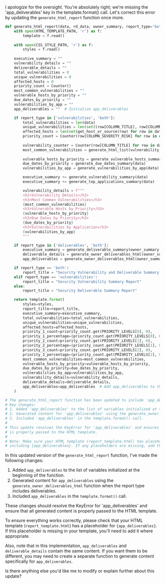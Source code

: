 I apologize for the oversight. You're absolutely right; we're missing the 'app_deliverables' key in the template.format() call. Let's correct this error by updating the `generate_html_report` function once more.



```python
def generate_html_report(data, rd_data, owner_summary, report_type='both'):
    with open(HTML_TEMPLATE_PATH, 'r') as f:
        template = f.read()
    
    with open(CSS_STYLE_PATH, 'r') as f:
        styles = f.read()
    
    executive_summary = ""
    vulnerability_details = ""
    deliverable_details = ""
    total_vulnerabilities = 0
    unique_vulnerabilities = 0
    affected_hosts = 0
    priority_count = Counter()
    most_common_vulnerabilities = ""
    vulnerable_hosts_by_priority = ""
    due_dates_by_priority = ""
    vulnerabilities_by_app = ""
    app_deliverables = ""  # Initialize app_deliverables

    if report_type in ['vulnerabilities', 'both']:
        total_vulnerabilities = len(data)
        unique_vulnerabilities = len(set((row[COLUMN_TITLE], row[COLUMN_SEVERITY_RISK]) for row in data))
        affected_hosts = len(set(get_host_or_source(row) for row in data if not is_non_server_vuln(row)))
        priority_count = Counter(row[COLUMN_SEVERITY_RISK] for row in data)
        
        vulnerability_counter = Counter(row[COLUMN_TITLE] for row in data)
        most_common_vulnerabilities = generate_html_list(vulnerability_counter.most_common(TOP_VULNERABILITIES_COUNT))
        
        vulnerable_hosts_by_priority = generate_vulnerable_hosts_summary(data)
        due_dates_by_priority = generate_due_dates_summary(data)
        vulnerabilities_by_app = generate_vulnerabilities_by_app(data)

        executive_summary += generate_vulnerability_summary(data)
        executive_summary += generate_top_applications_summary(data)

        vulnerability_details = f"""
        <h2>Vulnerability Details</h2>
        <h3>Most Common Vulnerabilities</h3>
        {most_common_vulnerabilities}
        <h3>Vulnerable Hosts by Priority</h3>
        {vulnerable_hosts_by_priority}
        <h3>Due Dates by Priority</h3>
        {due_dates_by_priority}
        <h3>Vulnerabilities by Application</h3>
        {vulnerabilities_by_app}
        """

    if report_type in ['deliverables', 'both']:
        executive_summary = generate_deliverable_summary(owner_summary) + executive_summary
        deliverable_details = generate_owner_deliverables_html(owner_summary)
        app_deliverables = generate_owner_deliverables_html(owner_summary)  # Generate app_deliverables content

    if report_type == 'both':
        report_title = "Security Vulnerability and Deliverable Summary Report"
    elif report_type == 'vulnerabilities':
        report_title = "Security Vulnerability Summary Report"
    else:
        report_title = "Security Deliverable Summary Report"

    return template.format(
        styles=styles,
        report_title=report_title,
        executive_summary=executive_summary,
        total_vulnerabilities=total_vulnerabilities,
        unique_vulnerabilities=unique_vulnerabilities,
        affected_hosts=affected_hosts,
        priority_1_count=priority_count.get(PRIORITY_LEVELS[0], 0),
        priority_1_percentage=(priority_count.get(PRIORITY_LEVELS[0], 0) / total_vulnerabilities if total_vulnerabilities else 0),
        priority_2_count=priority_count.get(PRIORITY_LEVELS[1], 0),
        priority_2_percentage=(priority_count.get(PRIORITY_LEVELS[1], 0) / total_vulnerabilities if total_vulnerabilities else 0),
        priority_3_count=priority_count.get(PRIORITY_LEVELS[2], 0),
        priority_3_percentage=(priority_count.get(PRIORITY_LEVELS[2], 0) / total_vulnerabilities if total_vulnerabilities else 0),
        most_common_vulnerabilities=most_common_vulnerabilities,
        vulnerable_hosts_by_priority=vulnerable_hosts_by_priority,
        due_dates_by_priority=due_dates_by_priority,
        vulnerabilities_by_app=vulnerabilities_by_app,
        vulnerability_details=vulnerability_details,
        deliverable_details=deliverable_details,
        app_deliverables=app_deliverables  # Add app_deliverables to the format call
    )

# The generate_html_report function has been updated to include 'app_deliverables' in the template.format() call.
# Key changes:
# 1. Added 'app_deliverables' to the list of variables initialized at the beginning of the function.
# 2. Generated content for 'app_deliverables' using the generate_owner_deliverables_html function.
# 3. Included 'app_deliverables' in the template.format() call.
# 
# This update resolves the KeyError for 'app_deliverables' and ensures that all generated content
# is properly passed to the HTML template.
#
# Note: Make sure your HTML template (report_template.html) has placeholders for all these variables,
# including {app_deliverables}. If any placeholders are missing, add them where appropriate in your template.

```

In this updated version of the `generate_html_report` function, I've made the following changes:

1. Added `app_deliverables` to the list of variables initialized at the beginning of the function.
2. Generated content for `app_deliverables` using the `generate_owner_deliverables_html` function when the report type includes deliverables.
3. Included `app_deliverables` in the `template.format()` call.

These changes should resolve the KeyError for 'app_deliverables' and ensure that all generated content is properly passed to the HTML template.

To ensure everything works correctly, please check that your HTML template (`report_template.html`) has a placeholder for `{app_deliverables}`. If this placeholder is missing in your template, you'll need to add it where appropriate.

Also, note that in this implementation, `app_deliverables` and `deliverable_details` contain the same content. If you want them to be different, you may need to create a separate function to generate content specifically for `app_deliverables`.

Is there anything else you'd like me to modify or explain further about this update?
